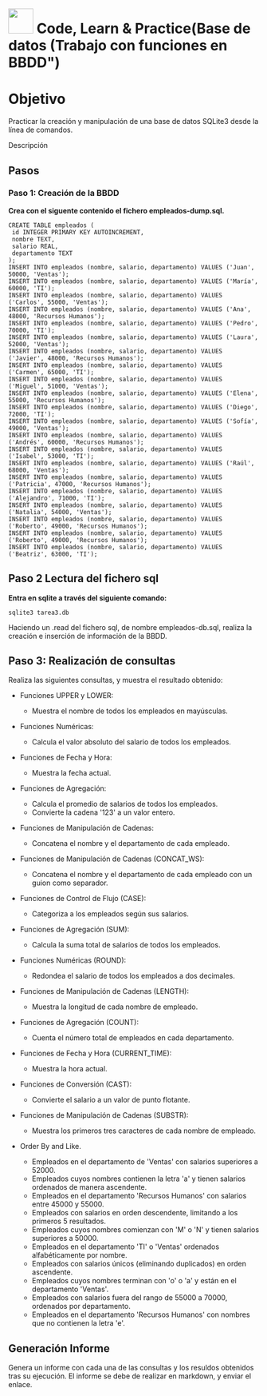 # <img decoding="async" src="https://github.com/user-attachments/assets/499587a4-f43d-4ef8-ae40-f8b04240c07e" width="50px"/> Code, Learn & Practice(Base de datos (Trabajo con funciones en BBDD")

# Objetivo
Practicar la creación y manipulación de una base de datos SQLite3 desde la línea de comandos.

Descripción
## Pasos
### Paso 1: Creación de la BBDD
**Crea con el siguente contenido el fichero empleados-dump.sql.**

    CREATE TABLE empleados (
     id INTEGER PRIMARY KEY AUTOINCREMENT,
     nombre TEXT,
     salario REAL,
     departamento TEXT
    );
    INSERT INTO empleados (nombre, salario, departamento) VALUES ('Juan', 50000, 'Ventas');
    INSERT INTO empleados (nombre, salario, departamento) VALUES ('María', 60000, 'TI');
    INSERT INTO empleados (nombre, salario, departamento) VALUES ('Carlos', 55000, 'Ventas');
    INSERT INTO empleados (nombre, salario, departamento) VALUES ('Ana', 48000, 'Recursos Humanos');
    INSERT INTO empleados (nombre, salario, departamento) VALUES ('Pedro', 70000, 'TI');
    INSERT INTO empleados (nombre, salario, departamento) VALUES ('Laura', 52000, 'Ventas');
    INSERT INTO empleados (nombre, salario, departamento) VALUES ('Javier', 48000, 'Recursos Humanos');
    INSERT INTO empleados (nombre, salario, departamento) VALUES ('Carmen', 65000, 'TI');
    INSERT INTO empleados (nombre, salario, departamento) VALUES ('Miguel', 51000, 'Ventas');
    INSERT INTO empleados (nombre, salario, departamento) VALUES ('Elena', 55000, 'Recursos Humanos');
    INSERT INTO empleados (nombre, salario, departamento) VALUES ('Diego', 72000, 'TI');
    INSERT INTO empleados (nombre, salario, departamento) VALUES ('Sofía', 49000, 'Ventas');
    INSERT INTO empleados (nombre, salario, departamento) VALUES ('Andrés', 60000, 'Recursos Humanos');
    INSERT INTO empleados (nombre, salario, departamento) VALUES ('Isabel', 53000, 'TI');
    INSERT INTO empleados (nombre, salario, departamento) VALUES ('Raúl', 68000, 'Ventas');
    INSERT INTO empleados (nombre, salario, departamento) VALUES ('Patricia', 47000, 'Recursos Humanos');
    INSERT INTO empleados (nombre, salario, departamento) VALUES ('Alejandro', 71000, 'TI');
    INSERT INTO empleados (nombre, salario, departamento) VALUES ('Natalia', 54000, 'Ventas');
    INSERT INTO empleados (nombre, salario, departamento) VALUES ('Roberto', 49000, 'Recursos Humanos');
    INSERT INTO empleados (nombre, salario, departamento) VALUES ('Roberto', 49000, 'Recursos Humanos');
    INSERT INTO empleados (nombre, salario, departamento) VALUES ('Beatriz', 63000, 'TI');
    
## Paso 2 Lectura del fichero sql
**Entra en sqlite a través del siguiente comando:**

    sqlite3 tarea3.db 

Haciendo un .read del fichero sql, de nombre empleados-db.sql, realiza la creación e inserción de información de la BBDD.

## Paso 3: Realización de consultas
Realiza las siguientes consultas, y muestra el resultado obtenido:

- Funciones UPPER y LOWER:
  -  Muestra el nombre de todos los empleados en mayúsculas.
- Funciones Numéricas:
  - Calcula el valor absoluto del salario de todos los empleados.
- Funciones de Fecha y Hora:
  - Muestra la fecha actual.
- Funciones de Agregación:
  - Calcula el promedio de salarios de todos los empleados.
  - Convierte la cadena '123' a un valor entero.
- Funciones de Manipulación de Cadenas:
  - Concatena el nombre y el departamento de cada empleado.
- Funciones de Manipulación de Cadenas (CONCAT_WS):
  - Concatena el nombre y el departamento de cada empleado con un guion como separador.
- Funciones de Control de Flujo (CASE):
  - Categoriza a los empleados según sus salarios.
- Funciones de Agregación (SUM):
  - Calcula la suma total de salarios de todos los empleados.
- Funciones Numéricas (ROUND):
  - Redondea el salario de todos los empleados a dos decimales.
- Funciones de Manipulación de Cadenas (LENGTH):
  - Muestra la longitud de cada nombre de empleado.
- Funciones de Agregación (COUNT):
  - Cuenta el número total de empleados en cada departamento.
- Funciones de Fecha y Hora (CURRENT_TIME):
  - Muestra la hora actual.
- Funciones de Conversión (CAST):
  - Convierte el salario a un valor de punto flotante.
- Funciones de Manipulación de Cadenas (SUBSTR):
  - Muestra los primeros tres caracteres de cada nombre de empleado.
    
- Order By and Like.
  - Empleados en el departamento de 'Ventas' con salarios superiores a 52000.
  - Empleados cuyos nombres contienen la letra 'a' y tienen salarios ordenados de manera ascendente.
  - Empleados en el departamento 'Recursos Humanos' con salarios entre 45000 y 55000.
  - Empleados con salarios en orden descendente, limitando a los primeros 5 resultados.
  - Empleados cuyos nombres comienzan con 'M' o 'N' y tienen salarios superiores a 50000.
  - Empleados en el departamento 'TI' o 'Ventas' ordenados alfabéticamente por nombre.
  - Empleados con salarios únicos (eliminando duplicados) en orden ascendente.
  - Empleados cuyos nombres terminan con 'o' o 'a' y están en el departamento 'Ventas'.
  - Empleados con salarios fuera del rango de 55000 a 70000, ordenados por departamento.
  - Empleados en el departamento 'Recursos Humanos' con nombres que no contienen la letra 'e'.
   
## Generación Informe
Genera un informe con cada una de las consultas y los resuldos obtenidos tras su ejecución. El informe se debe de realizar en markdown, y enviar el enlace.
